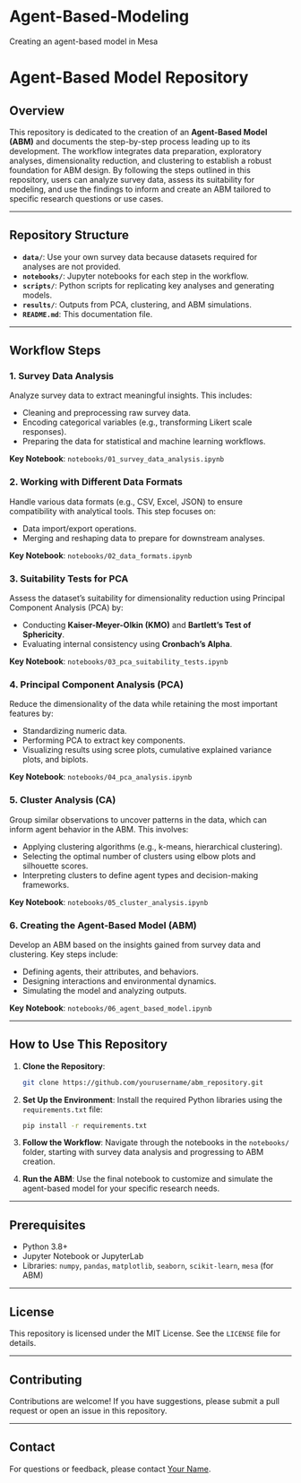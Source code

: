 # Agent-Based-Modeling
Creating an agent-based model in Mesa

# Agent-Based Model Repository

## Overview
This repository is dedicated to the creation of an **Agent-Based Model (ABM)** and documents the step-by-step process leading up to its development. The workflow integrates data preparation, exploratory analyses, dimensionality reduction, and clustering to establish a robust foundation for ABM design. By following the steps outlined in this repository, users can analyze survey data, assess its suitability for modeling, and use the findings to inform and create an ABM tailored to specific research questions or use cases.

---

## Repository Structure

- **`data/`**: Use your own survey data because datasets required for analyses are not provided.
- **`notebooks/`**: Jupyter notebooks for each step in the workflow.
- **`scripts/`**: Python scripts for replicating key analyses and generating models.
- **`results/`**: Outputs from PCA, clustering, and ABM simulations.
- **`README.md`**: This documentation file.

---

## Workflow Steps

### 1. Survey Data Analysis
Analyze survey data to extract meaningful insights. This includes:
- Cleaning and preprocessing raw survey data.
- Encoding categorical variables (e.g., transforming Likert scale responses).
- Preparing the data for statistical and machine learning workflows.

**Key Notebook**: `notebooks/01_survey_data_analysis.ipynb`

### 2. Working with Different Data Formats
Handle various data formats (e.g., CSV, Excel, JSON) to ensure compatibility with analytical tools. This step focuses on:
- Data import/export operations.
- Merging and reshaping data to prepare for downstream analyses.

**Key Notebook**: `notebooks/02_data_formats.ipynb`

### 3. Suitability Tests for PCA
Assess the dataset’s suitability for dimensionality reduction using Principal Component Analysis (PCA) by:
- Conducting **Kaiser-Meyer-Olkin (KMO)** and **Bartlett’s Test of Sphericity**.
- Evaluating internal consistency using **Cronbach’s Alpha**.

**Key Notebook**: `notebooks/03_pca_suitability_tests.ipynb`

### 4. Principal Component Analysis (PCA)
Reduce the dimensionality of the data while retaining the most important features by:
- Standardizing numeric data.
- Performing PCA to extract key components.
- Visualizing results using scree plots, cumulative explained variance plots, and biplots.

**Key Notebook**: `notebooks/04_pca_analysis.ipynb`

### 5. Cluster Analysis (CA)
Group similar observations to uncover patterns in the data, which can inform agent behavior in the ABM. This involves:
- Applying clustering algorithms (e.g., k-means, hierarchical clustering).
- Selecting the optimal number of clusters using elbow plots and silhouette scores.
- Interpreting clusters to define agent types and decision-making frameworks.

**Key Notebook**: `notebooks/05_cluster_analysis.ipynb`

### 6. Creating the Agent-Based Model (ABM)
Develop an ABM based on the insights gained from survey data and clustering. Key steps include:
- Defining agents, their attributes, and behaviors.
- Designing interactions and environmental dynamics.
- Simulating the model and analyzing outputs.

**Key Notebook**: `notebooks/06_agent_based_model.ipynb`

---

## How to Use This Repository

1. **Clone the Repository**:
   ```bash
   git clone https://github.com/yourusername/abm_repository.git
   ```

2. **Set Up the Environment**:
   Install the required Python libraries using the `requirements.txt` file:
   ```bash
   pip install -r requirements.txt
   ```

3. **Follow the Workflow**:
   Navigate through the notebooks in the `notebooks/` folder, starting with survey data analysis and progressing to ABM creation.

4. **Run the ABM**:
   Use the final notebook to customize and simulate the agent-based model for your specific research needs.

---

## Prerequisites

- Python 3.8+
- Jupyter Notebook or JupyterLab
- Libraries: `numpy`, `pandas`, `matplotlib`, `seaborn`, `scikit-learn`, `mesa` (for ABM)

---

## License
This repository is licensed under the MIT License. See the `LICENSE` file for details.

---

## Contributing
Contributions are welcome! If you have suggestions, please submit a pull request or open an issue in this repository.

---

## Contact
For questions or feedback, please contact [Your Name](mailto:your.email@example.com).



